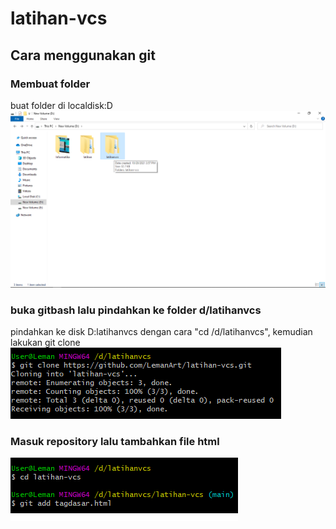 # latihan-vcs

## Cara menggunakan git

### Membuat folder
buat folder di localdisk:D
![gambar1](ss/createfolder.png)

### buka gitbash lalu pindahkan ke folder d/latihanvcs
pindahkan ke disk D:latihanvcs dengan cara "cd /d/latihanvcs", kemudian lakukan git clone
![gambar2](ss/1.png)

### Masuk repository lalu tambahkan file html
![gambar2](ss/2.png)